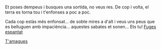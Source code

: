 Et poses dempeus i busques una sortida, no veus res.
De cop i volta, el terra es torna tou i t'enfonses a poc a poc.

Cada cop estàs més enfonsat... de sobte mires a d'alt i veus
uns peus que es belluguen amb impaciència... aquestes sabates
et sonen... Ets tu!
[Fuges espantat](fugir/fugir.md)

[T'amagues](amagar/amagar.md)
